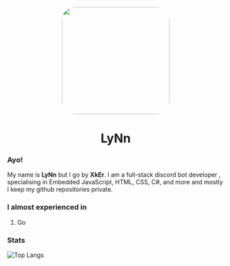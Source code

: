 <p align="center">    
    <img style="border-radius: 30px" width="250" height="250" src="https://cdn.discordapp.com/attachments/804349049192972308/889161135360737341/as.png">
</p>
<h1 align="center">LyNn</h1>

### Ayo!
My name is **LyNn** but I go by **XkEr**. I am a full-stack discord bot developer , specialising in Embedded JavaScript, HTML, CSS, C#, and more and mostly I keep my github repositories private.

### I almost experienced in
1. Go

### Stats
![Top Langs](https://github-readme-stats.vercel.app/api/top-langs/?username=JKTheRipperTH&layout=compact&show_icons=true&title_color=fff&icon_color=79ff97&text_color=9f9f9f&bg_color=151515)
